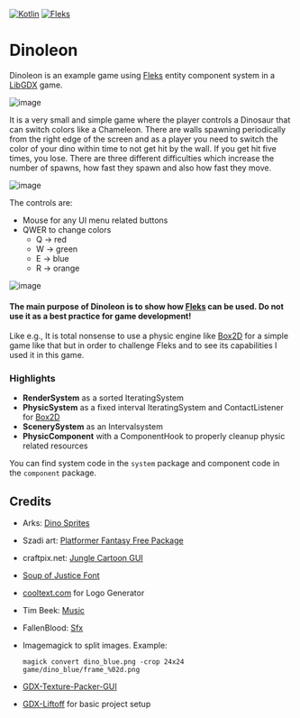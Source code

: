 [![Kotlin](https://img.shields.io/badge/Kotlin-1.7.21-red.svg)](http://kotlinlang.org/)
[![Fleks](https://img.shields.io/badge/Fleks-2.2-success.svg)](https://github.com/Quillraven/Fleks/)

# Dinoleon

Dinoleon is an example game using [Fleks](https://github.com/Quillraven/Fleks) entity component system in
a [LibGDX](https://github.com/libgdx/libgdx) game.

![image](https://user-images.githubusercontent.com/93260/151590713-8411f61a-cdf1-40a7-842a-55f2ee29ffe7.png)

It is a very small and simple game where the player controls a Dinosaur that can switch colors like a Chameleon. There
are walls spawning periodically from the right edge of the screen and as a player you need to switch the color of your
dino within time to not get hit by the wall. If you get hit five times, you lose. There are three different difficulties
which increase the number of spawns, how fast they spawn and also how fast they move.

![image](https://user-images.githubusercontent.com/93260/151590945-6558f01e-8006-402d-9f28-4e75bfc91564.png)

The controls are:

- Mouse for any UI menu related buttons
- QWER to change colors
  - Q -> red
  - W -> green
  - E -> blue
  - R -> orange

![image](https://user-images.githubusercontent.com/93260/151591526-e6aa601d-b89d-4122-9716-2dffaec07f9d.png)

#### The main purpose of Dinoleon is to show how [Fleks](https://github.com/Quillraven/Fleks) can be used. Do not use it as a best practice for game development!

Like e.g., It is total nonsense to use a physic engine like [Box2D](https://box2d.org/) for a simple game like that but
in order to challenge Fleks and to see its capabilities I used it in this game.

### Highlights

- **RenderSystem** as a sorted IteratingSystem
- **PhysicSystem** as a fixed interval IteratingSystem and ContactListener for [Box2D](https://box2d.org/)
- **ScenerySystem** as an Intervalsystem
- **PhysicComponent** with a ComponentHook to properly cleanup physic related resources

You can find system code in the `system` package and component code in the `component` package.

## Credits

- Arks: [Dino Sprites](https://arks.itch.io/dino-characters)
- Szadi art: [Platformer Fantasy Free Package](https://szadiart.itch.io/paltformer-fantasy-complete)
- craftpix.net: [Jungle Cartoon GUI](https://free-game-assets.itch.io/free-jungle-cartoon-gui)
- [Soup of Justice Font](https://www.dafont.com/soup-of-justice.font)
- [cooltext.com](https://de.cooltext.com/) for Logo Generator
- Tim Beek: [Music](https://timbeek.itch.io/royalty-free-music-pack-volume-2)
- FallenBlood: [Sfx](https://fallenblood.itch.io/50-sfx)
- Imagemagick to split images. Example:

  ```magick convert dino_blue.png -crop 24x24 game/dino_blue/frame_%02d.png```
- [GDX-Texture-Packer-GUI](https://github.com/crashinvaders/gdx-texture-packer-gui)
- [GDX-Liftoff](https://github.com/tommyettinger/gdx-liftoff) for basic project setup
